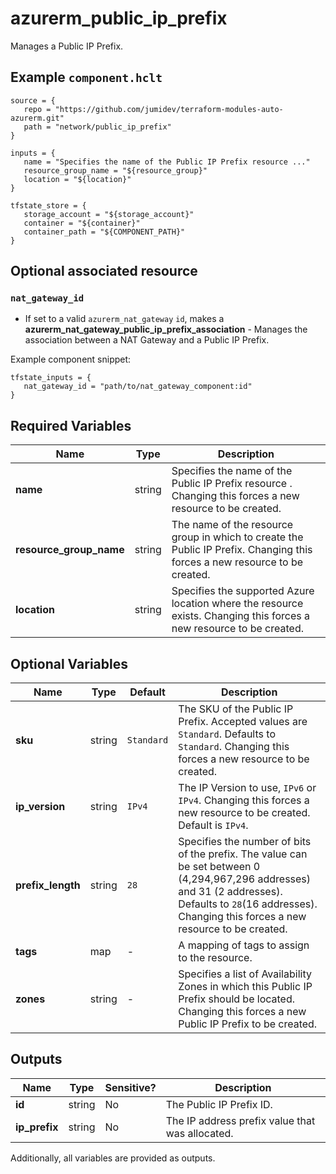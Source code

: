 # azurerm_public_ip_prefix

Manages a Public IP Prefix.

## Example `component.hclt`

```hcl
source = {
   repo = "https://github.com/jumidev/terraform-modules-auto-azurerm.git"   
   path = "network/public_ip_prefix"   
}

inputs = {
   name = "Specifies the name of the Public IP Prefix resource ..."   
   resource_group_name = "${resource_group}"   
   location = "${location}"   
}

tfstate_store = {
   storage_account = "${storage_account}"   
   container = "${container}"   
   container_path = "${COMPONENT_PATH}"   
}

```
## Optional associated resource


### `nat_gateway_id` 

- If set to a valid `azurerm_nat_gateway` `id`, makes a **azurerm_nat_gateway_public_ip_prefix_association** - Manages the association between a NAT Gateway and a Public IP Prefix.

Example component snippet:

```hcl
tfstate_inputs = {
   nat_gateway_id = "path/to/nat_gateway_component:id"
}
```


## Required Variables

| Name | Type |  Description |
| ---- | --------- |  ----------- |
| **name** | string |  Specifies the name of the Public IP Prefix resource . Changing this forces a new resource to be created. | 
| **resource_group_name** | string |  The name of the resource group in which to create the Public IP Prefix. Changing this forces a new resource to be created. | 
| **location** | string |  Specifies the supported Azure location where the resource exists. Changing this forces a new resource to be created. | 

## Optional Variables

| Name | Type |  Default  |  Description |
| ---- | --------- |  ----------- | ----------- |
| **sku** | string |  `Standard`  |  The SKU of the Public IP Prefix. Accepted values are `Standard`. Defaults to `Standard`. Changing this forces a new resource to be created. | 
| **ip_version** | string |  `IPv4`  |  The IP Version to use, `IPv6` or `IPv4`. Changing this forces a new resource to be created. Default is `IPv4`. | 
| **prefix_length** | string |  `28`  |  Specifies the number of bits of the prefix. The value can be set between 0 (4,294,967,296 addresses) and 31 (2 addresses). Defaults to `28`(16 addresses). Changing this forces a new resource to be created. | 
| **tags** | map |  -  |  A mapping of tags to assign to the resource. | 
| **zones** | string |  -  |  Specifies a list of Availability Zones in which this Public IP Prefix should be located. Changing this forces a new Public IP Prefix to be created. | 



## Outputs

| Name | Type | Sensitive? | Description |
| ---- | ---- | --------- | --------- |
| **id** | string | No  | The Public IP Prefix ID. | 
| **ip_prefix** | string | No  | The IP address prefix value that was allocated. | 

Additionally, all variables are provided as outputs.
